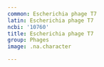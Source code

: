 ```yaml
---
common: Escherichia phage T7
latin: Escherichia phage T7
ncbi: '10760'
title: Escherichia phage T7
group: Phages
image: .na.character

---
```

